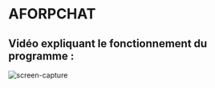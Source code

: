 # AFORPCHAT

## Vidéo expliquant le fonctionnement du programme :

![screen-capture](https://github.com/Souleymann-debug/AforpChat/assets/77614380/72d5d15c-1a8f-4fc5-8769-fca77cc28402)

